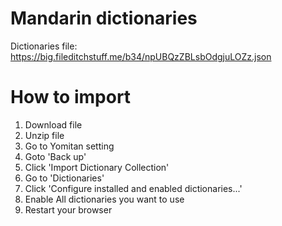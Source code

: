 # Mandarin dictionaries

Dictionaries file: https://big.fileditchstuff.me/b34/npUBQzZBLsbOdgjuLOZz.json

# How to import
1. Download file
2. Unzip file
3. Go to Yomitan setting
4. Goto 'Back up'
5. Click 'Import Dictionary Collection'
6. Go to 'Dictionaries'
7. Click 'Configure installed and enabled dictionaries...'
8. Enable All dictionaries you want to use
9. Restart your browser
